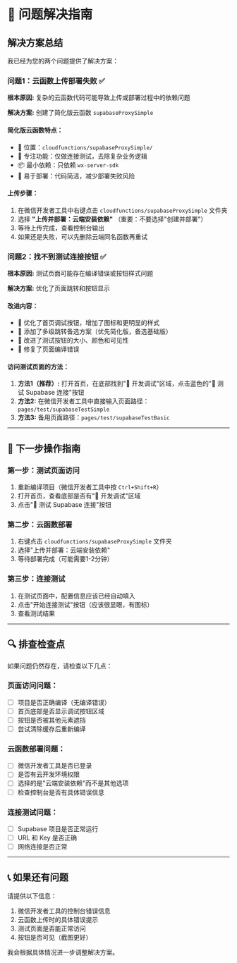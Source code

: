 # 🔧 问题解决指南

## 解决方案总结

我已经为您的两个问题提供了解决方案：

### 问题1：云函数上传部署失败 ✅

**根本原因:** 复杂的云函数代码可能导致上传或部署过程中的依赖问题

**解决方案:** 创建了简化版云函数 `supabaseProxySimple`

#### 简化版云函数特点：
- 📁 位置：`cloudfunctions/supabaseProxySimple/`
- 🎯 专注功能：仅做连接测试，去除复杂业务逻辑
- 📦 最小依赖：只依赖 `wx-server-sdk`
- 🔧 易于部署：代码简洁，减少部署失败风险

#### 上传步骤：
1. 在微信开发者工具中右键点击 `cloudfunctions/supabaseProxySimple` 文件夹
2. 选择 **"上传并部署：云端安装依赖"** （重要：不要选择"创建并部署"）
3. 等待上传完成，查看控制台输出
4. 如果还是失败，可以先删除云端同名函数再重试

### 问题2：找不到测试连接按钮 ✅

**根本原因:** 测试页面可能存在编译错误或按钮样式问题

**解决方案:** 优化了页面跳转和按钮显示

#### 改进内容：
- 🎨 优化了首页调试按钮，增加了图标和更明显的样式
- 🔗 添加了多级跳转备选方案（优先简化版，备选基础版）
- 📱 改进了测试按钮的大小、颜色和可见性
- 🐛 修复了页面编译错误

#### 访问测试页面的方法：
1. **方法1（推荐）:** 打开首页，在底部找到"🔧 开发调试"区域，点击蓝色的"🔌 测试 Supabase 连接"按钮
2. **方法2:** 在微信开发者工具中直接输入页面路径：`pages/test/supabaseTestSimple`
3. **方法3:** 备用页面路径：`pages/test/supabaseTestBasic`

---

## 🚀 下一步操作指南

### 第一步：测试页面访问
1. 重新编译项目（微信开发者工具中按 `Ctrl+Shift+R`）
2. 打开首页，查看底部是否有"🔧 开发调试"区域
3. 点击"🔌 测试 Supabase 连接"按钮

### 第二步：云函数部署
1. 右键点击 `cloudfunctions/supabaseProxySimple` 文件夹
2. 选择"上传并部署：云端安装依赖"
3. 等待部署完成（可能需要1-2分钟）

### 第三步：连接测试
1. 在测试页面中，配置信息应该已经自动填入
2. 点击"开始连接测试"按钮（应该很显眼，有图标）
3. 查看测试结果

---

## 🔍 排查检查点

如果问题仍然存在，请检查以下几点：

### 页面访问问题：
- [ ] 项目是否正确编译（无编译错误）
- [ ] 首页底部是否显示调试按钮区域
- [ ] 按钮是否被其他元素遮挡
- [ ] 尝试清除缓存后重新编译

### 云函数部署问题：
- [ ] 微信开发者工具是否已登录
- [ ] 是否有云开发环境权限
- [ ] 选择的是"云端安装依赖"而不是其他选项
- [ ] 检查控制台是否有具体错误信息

### 连接测试问题：
- [ ] Supabase 项目是否正常运行
- [ ] URL 和 Key 是否正确
- [ ] 网络连接是否正常

---

## 📞 如果还有问题

请提供以下信息：
1. 微信开发者工具的控制台错误信息
2. 云函数上传时的具体错误提示
3. 测试页面是否能正常访问
4. 按钮是否可见（截图更好）

我会根据具体情况进一步调整解决方案。
